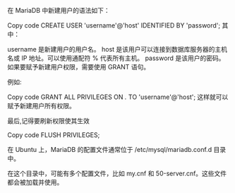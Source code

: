 在 MariaDB 中新建用户的语法如下：

Copy code
CREATE USER 'username'@'host' IDENTIFIED BY 'password';
其中：

username 是新建用户的用户名。
host 是该用户可以连接到数据库服务器的主机名或 IP 地址。可以使用通配符 % 代表所有主机。
password 是该用户的密码。
如果要赋予新建用户权限，需要使用 GRANT 语句。

例如:

Copy code
GRANT ALL PRIVILEGES ON *.* TO 'username'@'host';
这样就可以赋予新建用户所有权限。

最后,记得要刷新权限使其生效

Copy code
FLUSH PRIVILEGES;

在 Ubuntu 上，MariaDB 的配置文件通常位于 /etc/mysql/mariadb.conf.d 目录中。

在这个目录中，可能有多个配置文件，比如 my.cnf 和 50-server.cnf。这些文件都会被加载并使用。
